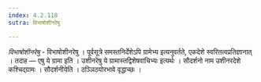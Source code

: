 ```yaml
---
index: 4.2.118
sutra: विभाषोशीनरेषु

---
```

_विभाषोशीनरेषु_ - विभाषोशीनरेषु । पूर्वसूत्रे समस्तनिर्देशेऽपि ग्रामेभ्य इत्यनुवर्तते, एकदेशे स्वरितत्वप्रतिज्ञानात् । तदाह — एषु ये ग्रामा इति । उशीनरेषु ये ग्रामास्तद्विशेषवाचिभ्यः इत्यर्थः । सौदर्शनो नाम उशीनरदेशे कश्चिद्ग्रामः । सौदर्शनीयेति । ठञ्ञिठयोरभावे वृद्धाच्छः ।